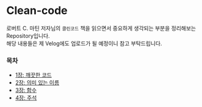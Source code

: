 # Clean-code

로버트 C. 마틴 저자님의 `클린코드` 책을 읽으면서 중요하게 생각되는 부분을 정리해보는 Repository입니다.<br/>
해당 내용들은 제 Velog에도 업로드가 될 예정이니 참고 부탁드립니다.

### 목차

- [1장: 깨끗한 코드](https://github.com/iamkanguk97/Clean-code/blob/main/1%EC%9E%A5.%20%EA%B9%A8%EB%81%97%ED%95%9C%20%EC%BD%94%EB%93%9C.md)
- [2장: 의미 있는 이름](https://github.com/iamkanguk97/Clean-code/blob/main/2%EC%9E%A5-%EC%9D%98%EB%AF%B8%EC%9E%88%EB%8A%94%20%EC%9D%B4%EB%A6%84.md)
- [3장: 함수](https://github.com/iamkanguk97/Clean-code/blob/main/3%EC%9E%A5-%ED%95%A8%EC%88%98.md)
- [4장: 주석](https://github.com/iamkanguk97/Clean-code/blob/main/4%EC%9E%A5-%EC%A3%BC%EC%84%9D.md)
